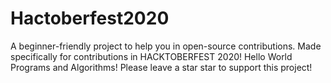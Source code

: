 # Hactoberfest2020
A beginner-friendly project to help you in open-source contributions. Made specifically for contributions in HACKTOBERFEST 2020! Hello World Programs and Algorithms! Please leave a star star to support this project! 

